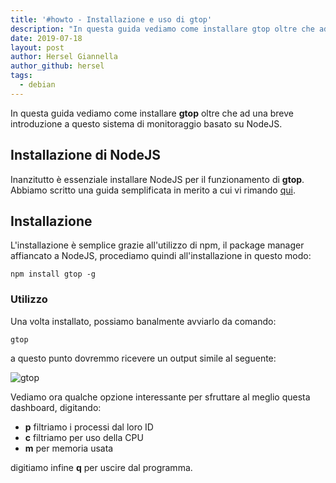 ```yaml
---
title: '#howto - Installazione e uso di gtop'
description: "In questa guida vediamo come installare gtop oltre che ad una breve introduzione a questo sistema di monitoraggio basato su NodeJS."
date: 2019-07-18
layout: post
author: Hersel Giannella
author_github: hersel
tags:
  - debian
---
```

In questa guida vediamo come installare **gtop** oltre che ad una breve introduzione a questo sistema di monitoraggio basato su NodeJS.

## Installazione di NodeJS

Inanzitutto è essenziale installare NodeJS per il funzionamento di **gtop**.  
Abbiamo scritto una guida semplificata in merito a cui vi rimando [qui](https://linuxhub.it/article/howto-installare-node-version-manager-nvm-su-debian-9 ).

## Installazione

L'installazione è semplice grazie all'utilizzo di npm, il package manager affiancato a NodeJS, procediamo quindi all'installazione in questo modo:

    npm install gtop -g

### Utilizzo

Una volta installato, possiamo banalmente avviarlo da comando:

    gtop

a questo punto dovremmo ricevere un output simile al seguente:

![gtop](https://linuxhub.it/wordpress/wp-content/uploads/2019/07/GTOP.PNG)

Vediamo ora qualche opzione interessante per sfruttare al meglio questa dashboard, digitando:

*   **p** filtriamo i processi dal loro ID
*   **c** filtriamo per uso della CPU
*   **m** per memoria usata

digitiamo infine **q** per uscire dal programma.